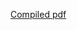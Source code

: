 
[Compiled pdf](./INGI1341_P2.pdf)
<object width="400" height="400" data="./INGI1341_P2.pdf"></object>

